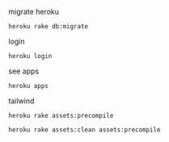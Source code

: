 migrate heroku
```
heroku rake db:migrate
```

login
```
heroku login
```

see apps
```
heroku apps
```

tailwind
```
heroku rake assets:precompile

heroku rake assets:clean assets:precompile
```